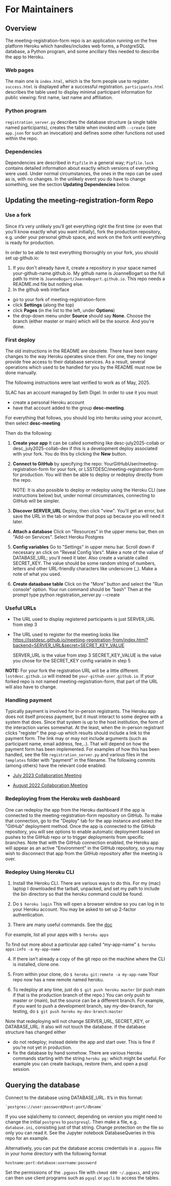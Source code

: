 ﻿# For Maintainers
## Overview
The meeting-registration-form repo is an application running on the free platform Heroku which handles/includes web forms, a PostgreSQL database, a Python program, and some ancillary files needed to describe the app to Heroku.

### Web pages
The main one is `index.html`, which is the form people use to register. `success.html` is displayed after a successful registration. `participants.html` describes the table used to display minimal participant information for public viewing: first name, last name and affiliation.

### Python program
`registration_server.py` describes the database structure (a single table named participants), creates the table when invoked with `--create`  (see `app.json` for such an invocation) and defines some other functions not used within the repo.

### Dependencies
Dependencies are described in `Pipfile` in a general way; `Pipfile.lock` contains detailed information about exactly which versions of everything were used.  Under normal circumstances, the ones in the repo can be used as is, with no changes. In the unlikely event you do have to change something, see the section **Updating Dependencies** below.


## Updating the meeting-registration-form Repo

### Use a fork
Since it’s very unlikely you’ll get everything right the first time (or even that you’ll know exactly what you want initially), fork the production repository, e.g. under your personal github space, and work on the fork until everything is ready for production.

In order to be able to test everything thoroughly on your fork, you should set up github.io:
1. If you don't already have it, create a repository in your space named your-github-name.github.io. My github name is JoanneBogart so the full path to mine is `JoanneBogart/JoanneBogart.github.io`. This repo needs a README.md file but nothing else.
2. In the github web interface
* go to your fork of meeting-registration-form
* click **Settings** (along the top)
* click **Pages** (in the list to the left, under **Options**)
* the drop-down menu under **Source** should say **None**. Choose the branch (either master or main) which will be the source. And you’re done.

### First deploy
The old instructions in the README are obsolete.  There have been many
changes to the way Heroku operates since then.  For one, they no longer
provide free access to their database services. As a result, several operations
which used to be handled for you by the README must now be done manually.

The following instructions were last verified to work as of May, 2025.

SLAC has an account managed by Seth Digel.  In order to use it you must
* create a personal Heroku account
* have that account added to the group __desc-meeting__.

For everything that follows, you should log into heroku using your account,
then select __desc-meeting__

Then do the following:

1. __Create your app__
   It can be called something like desc-july2025-collab or
   desc_july2025-collab-dev if this is a development deploy associated
   with your fork.   You do this by clicking the __New__ button.

2. __Connect to GitHub__ by specifying the repo:
   YourGitHubUser/meeting-registration-form for your fork, or
   LSSTDESC/meeting-registration-form for production.  You will
   then be able to deploy or redeploy directly from the repo.

   NOTE: It is also possible to deploy or redeploy using the Heroku CLI (see
   instructions below) but, under normal circumstances, connecting to
   GitHub will be simpler.

3. __Discover SERVER_URL__
   Deploy, then click "view".  You'll get an error,
   but save the URL in the tab or window that pops up because you will
   need it later.

4. __Attach a database__
   Click on "Resources" in the upper menu bar, then on
   "Add-on Services".   Select Heroku Postgres

5. __Config variables__
   Go to "Settings" in upper menu bar. Scroll down if
   necessary an click on "Reveal Config Vars".  Make a note of the value
   of DATABASE_URL; you'll need it later.  Also create a variable called
   SECRET_KEY.   The value should be some random string of numbers, letters
   and other URL-friendly characters like underscore (_). Make a note of
   what you used.

6. __Create dataabase table__
   Click on the "More" button and select the "Run console" option.
   Your run command should be "bash"
   Then at the prompt type
       python registration_server.py --create

### Useful URLs
   * The URL used to display registered participants is just SERVER_URL from
     step 3
   * The URL used to register for the meeting looks like
     https://lsstdesc.github.io/meetiing-registration-from/index.html?backend=SERVER_URL&secret=SECRET_KEY_VALUE

     SERVER_URL is the value from step 3
     SECRET_KEY_VALUE is the value you chose for the SECRET_KEY config
     variable in step 5

**NOTE:** For your fork the registration URL will be a little different. `lsstdesc.github.io` will instead be `your-github-user.github.io`.   If your forked repo is not named meeting-registration-form, that part of the URL will also have to change.

### Handling payment
Typically payment is involved for in-person registrants. The Heroku app does not itself process payment, but it must interact to some degree with a system that does.  Since that system is up to the host institution, the form of the interaction varies somewhat.   At the least, when the in-person registrant clicks "register" the pop-up which results should include a link to the payment form.  The link may or may not include arguments (such as participant name, email address, fee,..). That will depend on how the payment form has been implemented.  For examples of how this has been handled, see the file `registration_server.py` and various files in the `templates` folder with "payment" in the filename.  The following commits (among others) have the relevant code enabled:

- [July 2023 Collaboration Meeting](https://github.com/LSSTDESC/meeting-registration-form/tree/3f1f6d49e9d56bbf03dcd20a4b205279b5489208)

- [August 2022 Collaboration Meeting](https://github.com/LSSTDESC/meeting-registration-form/tree/e46a5f4771696a336faf00bc412648f7ad98f438)

### Redeploying from the Heroku web dashboard
One can redeploy the app from the Heroku dashboard if the app is connected to the meeting-registration-form repository on GitHub.  To make that connection, go to the "Deploy" tab for the app instance and select the "GitHub" deployment method.  Once the app is connected to the GitHub repository, you will see options to enable automatic deployment based on pushes to the GitHub repo or to trigger deployments from specific branches.  Note that with the GitHub connection enabled, the Heroku app will appear as an active "Environment" in the GitHub repository, so you may wish to disconnect that app from the GitHub repository after the meeting is over.


### Redeploy Using Heroku CLI
1. Install the Heroku CLI.   There are various ways to do this.  For my (mac) laptop I downloaded the tarball, unpacked, and set my path to include the bin directory so that the heroku command could be found.

2. Do
    `$ heroku login`
This will open a browser window so you can log in to your Heroku account.  You may be asked to set up 2-factor authentication.

3. There are many useful commands.  See the [doc](https://devcenter.heroku.com/articles/heroku-cli-commands)

For example, list all your apps with
  `$ heroku apps`

To find out more about a particular app called “my-app-name”
  `$ heroku apps:info -a my-app-name`

4. If there isn’t already a copy of the git repo on the machine where the CLI is installed, clone one.

5. From within your clone, do
  `$ heroku git:remote -a my-app-name`
Your repo now has a new remote named heroku.

6. To redeploy at any time, just do
`$ git push heroku master`
(or push main if that is the production branch of the repo.) You can only push _to_ master or (main), but the source can be a different branch. For example, if you want to push a development branch, say my-dev-branch, for testing, do
`$ git push heroku my-dev-branch:master`

Note that redeploying will not change SERVER_URL, SECRET_KEY, or DATABASE_URL. It also will not touch the database. If the database structure has changed either
* do not redeploy; instead delete the app and start over. This is fine if you’re not yet in production.
* fix the database by hand somehow. There are various Heroku commands starting with the string `heroku pg:` which might be useful. For example you can create backups, restore them, and open a psql session.


## Querying the database
Connect to the database using DATABASE_URL.   It’s in this format:

    `postgres://user:password@host:port/dbname`

If you use sqlalchemy to connect, depending on version you might need to change the initial `postgres` to `postgresql`.   Then make a file, e.g. `database.ini`, consisting just of that string. Change protection on the file so only you can read it. See the Jupyter notebook DatabaseQueries in this repo for an example.

Alternatively, you can put the database access credentials in a `.pgpass` file in your home directory with the following format
```
hostname:port:database:username:password
```
Set the permissions of the `.pgpass` file with `chmod 600 ~/.pgpass`, and you can then use client programs such as `pgsql` or `pgcli` to access the tables.

